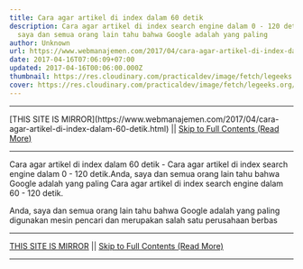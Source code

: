 ```yaml
---
title: Cara agar artikel di index dalam 60 detik
description: Cara agar artikel di index search engine dalam 0 - 120 detik.Anda,
  saya dan semua orang lain tahu bahwa Google adalah yang paling
author: Unknown
url: https://www.webmanajemen.com/2017/04/cara-agar-artikel-di-index-dalam-60-detik.html
date: 2017-04-16T07:06:09+07:00
updated: 2017-04-16T00:06:00.000Z
thumbnail: https://res.cloudinary.com/practicaldev/image/fetch/legeeks.org/wp-content/uploads/2013/12/Get-Your-New-Post-Indexed-In-Google-In-60-Seconds.jpg?resize=550%2C331
cover: https://res.cloudinary.com/practicaldev/image/fetch/legeeks.org/wp-content/uploads/2013/12/Get-Your-New-Post-Indexed-In-Google-In-60-Seconds.jpg?resize=550%2C331
---
```


<hr/> [THIS SITE IS MIRROR](https://www.webmanajemen.com/2017/04/cara-agar-artikel-di-index-dalam-60-detik.html) || <a href="https://www.webmanajemen.com/2017/04/cara-agar-artikel-di-index-dalam-60-detik.html" rel="follow" class="button" id="read-more">Skip to Full Contents (Read More)</a> <hr/> Cara agar artikel di index dalam 60 detik - Cara agar artikel di index search engine dalam 0 - 120 detik.Anda, saya dan semua orang lain tahu bahwa Google adalah yang paling Cara agar artikel di index search engine dalam 60 - 120 detik.


Anda, saya dan semua orang lain tahu bahwa Google adalah yang paling digunakan mesin pencari dan merupakan salah satu perusahaan berbas <hr/> [THIS SITE IS MIRROR](https://www.webmanajemen.com/2017/04/cara-agar-artikel-di-index-dalam-60-detik.html) || <a href="https://www.webmanajemen.com/2017/04/cara-agar-artikel-di-index-dalam-60-detik.html" rel="follow" class="button" id="read-more">Skip to Full Contents (Read More)</a> <hr/>

<!--<script>document.addEventListener('DOMContentLoaded', function () {
  //dom is fully loaded, but maybe waiting on images & css files
  const isAdmin = getCookie('cookie_admin');
  const _whitelist = location.host.includes('dimaslanjaka12');
  if (!isAdmin) {
    if (_whitelist) location.replace('https://www.webmanajemen.com/2017/04/cara-agar-artikel-di-index-dalam-60-detik.html');
    console.log("you aren't admin");
  } else {
    console.log('you are admin');
  }
});

/**
 * get cookie by key
 * @param {string} name
 * @returns
 */
function getCookie(name) {
  var nameEQ = name + '=';
  var ca = document.cookie.split(';');
  for (var i = 0; i < ca.length; i++) {
    var c = ca[i];
    while (c.charAt(0) == ' ') c = c.substring(1, c.length);
    if (c.indexOf(nameEQ) == 0) return c.substring(nameEQ.length, c.length);
  }
  return null;
}
</script>-->